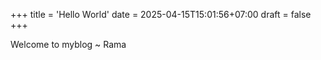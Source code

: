+++
title = 'Hello World'
date = 2025-04-15T15:01:56+07:00
draft = false
+++

Welcome to myblog ~ Rama